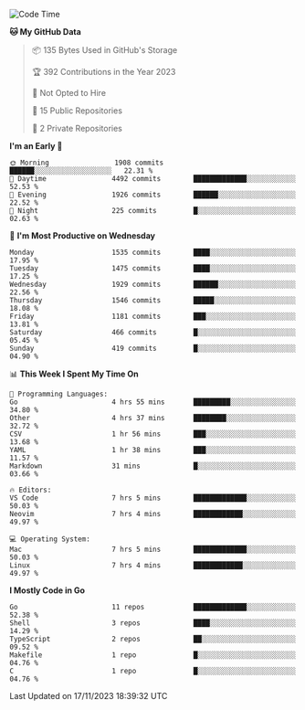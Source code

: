 <!--START_SECTION:waka-->
![Code Time](http://img.shields.io/badge/Code%20Time-222%20hrs%2027%20mins-blue)

**🐱 My GitHub Data** 

> 📦 135 Bytes Used in GitHub's Storage 
 > 
> 🏆 392 Contributions in the Year 2023
 > 
> 🚫 Not Opted to Hire
 > 
> 📜 15 Public Repositories 
 > 
> 🔑 2 Private Repositories 
 > 
**I'm an Early 🐤** 

```text
🌞 Morning                1908 commits        ██████░░░░░░░░░░░░░░░░░░░   22.31 % 
🌆 Daytime                4492 commits        █████████████░░░░░░░░░░░░   52.53 % 
🌃 Evening                1926 commits        ██████░░░░░░░░░░░░░░░░░░░   22.52 % 
🌙 Night                  225 commits         █░░░░░░░░░░░░░░░░░░░░░░░░   02.63 % 
```
📅 **I'm Most Productive on Wednesday** 

```text
Monday                   1535 commits        ████░░░░░░░░░░░░░░░░░░░░░   17.95 % 
Tuesday                  1475 commits        ████░░░░░░░░░░░░░░░░░░░░░   17.25 % 
Wednesday                1929 commits        ██████░░░░░░░░░░░░░░░░░░░   22.56 % 
Thursday                 1546 commits        █████░░░░░░░░░░░░░░░░░░░░   18.08 % 
Friday                   1181 commits        ███░░░░░░░░░░░░░░░░░░░░░░   13.81 % 
Saturday                 466 commits         █░░░░░░░░░░░░░░░░░░░░░░░░   05.45 % 
Sunday                   419 commits         █░░░░░░░░░░░░░░░░░░░░░░░░   04.90 % 
```


📊 **This Week I Spent My Time On** 

```text
💬 Programming Languages: 
Go                       4 hrs 55 mins       █████████░░░░░░░░░░░░░░░░   34.80 % 
Other                    4 hrs 37 mins       ████████░░░░░░░░░░░░░░░░░   32.72 % 
CSV                      1 hr 56 mins        ███░░░░░░░░░░░░░░░░░░░░░░   13.68 % 
YAML                     1 hr 38 mins        ███░░░░░░░░░░░░░░░░░░░░░░   11.57 % 
Markdown                 31 mins             █░░░░░░░░░░░░░░░░░░░░░░░░   03.66 % 

🔥 Editors: 
VS Code                  7 hrs 5 mins        █████████████░░░░░░░░░░░░   50.03 % 
Neovim                   7 hrs 4 mins        ████████████░░░░░░░░░░░░░   49.97 % 

💻 Operating System: 
Mac                      7 hrs 5 mins        █████████████░░░░░░░░░░░░   50.03 % 
Linux                    7 hrs 4 mins        ████████████░░░░░░░░░░░░░   49.97 % 
```

**I Mostly Code in Go** 

```text
Go                       11 repos            █████████████░░░░░░░░░░░░   52.38 % 
Shell                    3 repos             ████░░░░░░░░░░░░░░░░░░░░░   14.29 % 
TypeScript               2 repos             ██░░░░░░░░░░░░░░░░░░░░░░░   09.52 % 
Makefile                 1 repo              █░░░░░░░░░░░░░░░░░░░░░░░░   04.76 % 
C                        1 repo              █░░░░░░░░░░░░░░░░░░░░░░░░   04.76 % 
```




 Last Updated on 17/11/2023 18:39:32 UTC
<!--END_SECTION:waka-->
